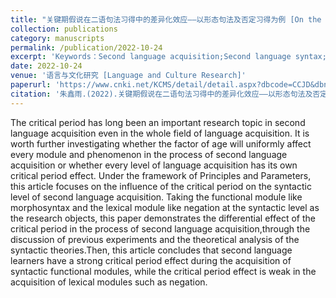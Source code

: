 ```yaml
---
title: "关键期假说在二语句法习得中的差异化效应——以形态句法及否定习得为例 [On the Differential CP Effects in SLA Syntax: from the Acquisition of Morphosyntax to Negation]"
collection: publications
category: manuscripts
permalink: /publication/2022-10-24
excerpt: 'Keywords：Second language acquisition;Second language syntax;Critical period effects;Differential acquisition;'
date: 2022-10-24
venue: '语言与文化研究 [Language and Culture Research]'
paperurl: 'https://www.cnki.net/KCMS/detail/detail.aspx?dbcode=CCJD&dbname=CCJDLAST2&filename=YYWY202203005&uniplatform=OVERSEA&v=0MM8hXJOdyfrGn9fXKScaxdbm_6mRE2gsuTFY6lZBVz0bfoqQ2XsVlOFSpbCFEkM'
citation: '朱鑫雨.(2022).关键期假说在二语句法习得中的差异化效应——以形态句法及否定习得为例. 语言与文化研究(03),29-36. doi:10.19954/j.cnki.lcr.2022.03.025.'
---
```


The critical period has long been an important research topic in second language acquisition even in the whole field of language acquisition. It is worth further investigating whether the factor of age will uniformly affect every module and phenomenon in the process of second language acquisition or whether every level of language acquisition has its own critical period effect. Under the framework of Principles and Parameters, this article focuses on the influence of the critical period on the syntactic level of second language acquisition. Taking the functional module like morphosyntax and the lexical module like negation at the syntactic level as the research objects, this paper demonstrates the differential effect of the critical period in the process of second language acquisition,through the discussion of previous experiments and the theoretical analysis of the syntactic theories.Then, this article concludes that second language learners have a strong critical period effect during the acquisition of syntactic functional modules, while the critical period effect is weak in the acquisition of lexical modules such as negation.
